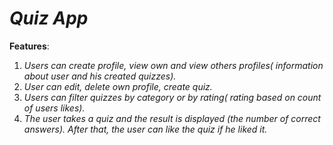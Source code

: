 # *Quiz App*
**Features**:     
1. *Users can create profile, view own and view others profiles( information about user and his created quizzes).*
2. *User can edit, delete own profile, create quiz.*
3. *Users can filter quizzes by category or by rating( rating based on count of users likes).*
4. *The user takes a quiz and the result is displayed (the number of correct answers). After that, the user can like the quiz if he liked it.*
 
